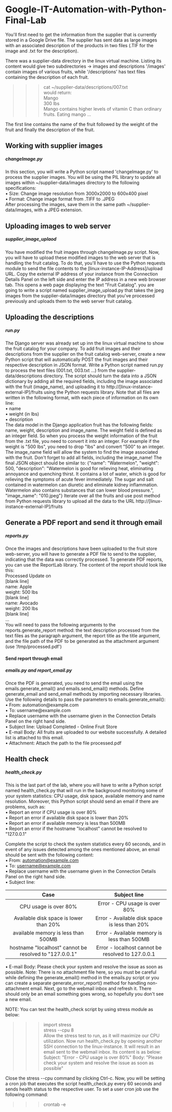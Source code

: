 # Google-IT-Automation-with-Python-Final-Lab

You'll first need to get the information from the supplier that is currently stored in a Google Drive file.
The supplier has sent data as large images with an associated description of the products in two files
(.TIF for the image and .txt for the description).

There was a supplier-data directory in the linux virtual machine.
Listing its content would give two subdirectories -> images and descriptions
'/images' contain images of various fruits, while '/descriptions' has text files containing the description of each fruit.

>>> cat ~/supplier-data/descriptions/007.txt <br />
would return: <br />
    Mango <br />
    300 lbs <br />
    Mango contains higher levels of vitamin C than ordinary fruits. Eating mango ... <br/>

The first line contains the name of the fruit followed by the weight of the fruit and finally the description of the fruit.



<h2> Working with supplier images </h2>   <h5> changeImage.py </h5>
In this section, you will write a Python script named 'changeImage.py' to process the supplier images.
You will be using the PIL library to update all images within ~/supplier-data/images directory to the following specifications: <br />
•	Size: Change image resolution from 3000x2000 to 600x400 pixel <br />
•	Format: Change image format from .TIFF to .JPEG <br />
After processing the images, save them in the same path ~/supplier-data/images, with a JPEG extension.



<h2> Uploading images to web server </h2>   <h5> supplier_image_uplaod </h5>
You have modified the fruit images through changeImage.py script. Now, you will have to upload these modified images to
the web server that is handling the fruit catalog. To do that, you'll have to use the Python requests module to send the
file contents to the [linux-instance-IP-Address]/upload URL.
Copy the external IP address of your instance from the Connection Details Panel on the left side and enter the IP address
in a new web browser tab. This opens a web page displaying the text "Fruit Catalog".
you are going to write a script named supplier_image_upload.py that takes the jpeg images from the supplier-data/images
directory that you've processed previously and uploads them to the web server fruit catalog.



<h2> Uploading the descriptions </h2>   <h5> run.py </h5>
The Django server was already set up inn the linux virtual machine to show the fruit catalog for your company.
To add fruit images and their descriptions from the supplier on the fruit catalog web-server, create a new Python script
that will automatically POST the fruit images and their respective description in JSON format.
Write a Python script named run.py to process the text files (001.txt, 003.txt ...) from the supplier-data/descriptions
directory. The script should turn the data into a JSON dictionary by adding all the required fields, including the image
associated with the fruit (image_name), and uploading it to http://[linux-instance-external-IP]/fruits using the Python
requests library.
Note that all files are written in the following format, with each piece of information on its own line: <br />
•	name <br />
•	weight (in lbs) <br />
•	description <br />
The data model in the Django application fruit has the following fields: name, weight, description and image_name.
The weight field is defined as an integer field. So when you process the weight information of the fruit from the
.txt file, you need to convert it into an integer. For example if the weight is "500 lbs", you need to drop "lbs" and
convert "500" to an integer.
The image_name field will allow the system to find the image associated with the fruit. Don't forget to add all fields,
including the image_name! The final JSON object should be similar to:
{"name": "Watermelon", "weight": 500, "description": "Watermelon is good for relieving heat, eliminating annoyance and
quenching thirst. It contains a lot of water, which is good for relieving the symptoms of acute fever immediately.
The sugar and salt contained in watermelon can diuretic and eliminate kidney inflammation. Watermelon also contains
substances that can lower blood pressure.", "image_name": "010.jpeg"}
Iterate over all the fruits and use post method from Python requests library to upload all the data to the URL
http://[linux-instance-external-IP]/fruits



<h2> Generate a PDF report and send it through email </h2>   <h5> reports.py </h5>
Once the images and descriptions have been uploaded to the fruit store web-server, you will have to generate a PDF file
to send to the supplier, indicating that the data was correctly processed. To generate PDF reports, you can use the
ReportLab library. The content of the report should look like this: <br />
Processed Update on <Today's date> <br />
[blank line] <br />
name: Apple <br />
weight: 500 lbs <br />
[blank line] <br />
name: Avocado <br />
weight: 200 lbs <br />
[blank line] <br />
... <br />
You will need to pass the following arguments to the reports.generate_report method: the text description processed
from the text files as the paragraph argument, the report title as the title argument, and the file path of the PDF
to be generated as the attachment argument (use ‘/tmp/processed.pdf')

<h4> Send report through email </h4>   <h5> emails.py and report_email.py</h5>
Once the PDF is generated, you need to send the email using the emails.generate_email() and emails.send_email() methods.
Define generate_email and send_email methods by importing necessary libraries.
Use the following details to pass the parameters to emails.generate_email(): <br />
•	From: automation@example.com <br />
•	To: username@example.com <br />
•	Replace username with the username given in the Connection Details Panel on the right hand side. <br />
•	Subject line: Upload Completed - Online Fruit Store <br />
•	E-mail Body: All fruits are uploaded to our website successfully. A detailed list is attached to this email. <br />
•	Attachment: Attach the path to the file processed.pdf <br />



<h2> Health check </h2>   <h5> health_check.py </h5>
This is the last part of the lab, where you will have to write a Python script named health_check.py that will run in
the background monitoring some of your system statistics: CPU usage, disk space, available memory and name resolution.
Moreover, this Python script should send an email if there are problems, such as: <br />
•	Report an error if CPU usage is over 80% <br />
•	Report an error if available disk space is lower than 20% <br />
•	Report an error if available memory is less than 500MB <br />
•	Report an error if the hostname "localhost" cannot be resolved to "127.0.0.1" <br />

Complete the script to check the system statistics every 60 seconds, and in event of any issues detected among the ones
mentioned above, an email should be sent with the following content: <br />
•	From: automation@example.com <br />
•	To: username@example.com <br />
•	Replace username with the username given in the Connection Details Panel on the right hand side. <br />
•	Subject line: <br />

| Case                                                        | Subject line                                           |
|:-----------------------------------------------------------:|:------------------------------------------------------:|
| CPU usage is over 80%                                       | Error - CPU usage is over 80%                          |
| Available disk space is lower than 20%                      | Error - Available disk space is less than 20%          |
| available memory is less than 500MB                         | Error - Available memory is less than 500MB            |
| hostname "localhost" cannot be resolved to "127.0.0.1"      | Error - localhost cannot be resolved to 127.0.0.1      |

•	E-mail Body: Please check your system and resolve the issue as soon as possible.
Note: There is no attachment file here, so you must be careful while defining the generate_email() method in the
emails.py script or you can create a separate generate_error_report() method for handling non-attachment email.
Next, go to the webmail inbox and refresh it. There should only be an email something goes wrong, so hopefully you
don't see a new email.

NOTE: You can test the health_check script by using stress module as below:
>>> import stress <br />
>>> stress --cpu 8 <br />
Allow the stress test to run, as it will maximize our CPU utilization. Now run health_check.py by opening another
SSH connection to the linux-instance.
It will result in an email sent to the webmail inbox. Its content is as below:
Subject: "Error - CPU usage is over 80%"
Body: "Please check your system and resolve the issue as soon as possible"

Close the stress --cpu command by clicking Ctrl-c.
Now, you will be setting a cron job that executes the script health_check.py every 60 seconds and sends health status to the respective user.
To set a user cron job use the following command:
>>> crontab -e